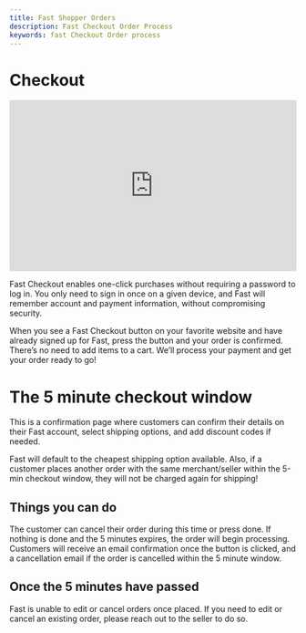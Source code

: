 ```yaml
---
title: Fast Shopper Orders
description: Fast Checkout Order Process
keywords: fast Checkout Order process
---
```


# Checkout

<iframe src="https://www.loom.com/embed/53a82e684aca4c6bb0571d79a4e02a03" frameborder="0" webkitallowfullscreen mozallowfullscreen allowfullscreen style="width: 100%; height: 300px;"></iframe>

Fast Checkout enables one-click purchases without requiring a password to log in. You only need to sign in once on a given device, and Fast will remember account and payment information, without compromising security.

When you see a Fast Checkout button on your favorite website and have already signed up for Fast, press the button and your order is confirmed. There’s no need to add items to a cart. We’ll process your payment and get your order ready to go!

# The 5 minute checkout window

This is a confirmation page where customers can confirm their details on their Fast account, select shipping options, and add discount codes if needed.

Fast will default to the cheapest shipping option available. Also, if a customer places another order with the same merchant/seller within the 5-min checkout window, they will not be charged again for shipping!

## Things you can do

The customer can cancel their order during this time or press done. If nothing is done and the 5 minutes expires, the order will begin processing. Customers will receive an email confirmation once the button is clicked, and a cancellation email if the order is cancelled within the 5 minute window.

## Once the 5 minutes have passed

Fast is unable to edit or cancel orders once placed. If you need to edit or cancel an existing order, please reach out to the seller to do so.
